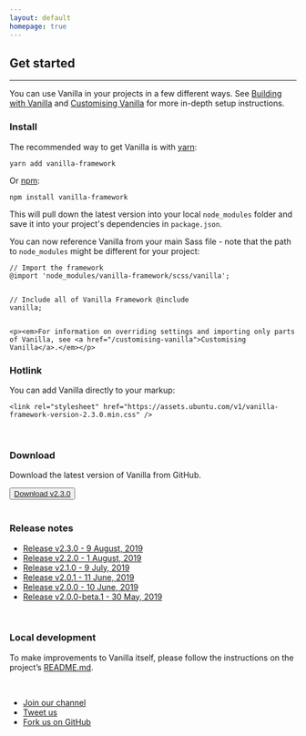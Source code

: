 ```yaml
---
layout: default
homepage: true
---
```


## Get started

<hr>

You can use Vanilla in your projects in a few different ways. See [Building with Vanilla](/building-vanilla) and [Customising Vanilla](/customising-vanilla) for more in-depth setup instructions.

<h3>Install</h3>
<div class="row">
  <div class="col-6">
    <p>The recommended way to get Vanilla is with <a href="https://www.yarnpkg.com/" class="p-link--external">yarn</a>:</p>
    <pre><code>yarn add vanilla-framework</code></pre>
    <p>Or <a href="https://www.npmjs.com/" class="p-link--external">npm</a>:</p>
    <pre><code>npm install vanilla-framework</code></pre>
    <p>This will pull down the latest version into your local <code>node_modules</code> folder and save it into your project's dependencies in <code>package.json</code>.</p>
  </div>
  <div class="col-6">
    <p>You can now reference Vanilla from your main Sass file - note that the path to <code>node_modules</code> might be different for your project:</p>
    <pre><code>// Import the framework
@import 'node_modules/vanilla-framework/scss/vanilla';

// Include all of Vanilla Framework
@include vanilla;</code></pre>

    <p><em>For information on overriding settings and importing only parts of Vanilla, see <a href="/customising-vanilla">Customising Vanilla</a>.</em></p>

  </div>
</div>

<div class="row">
  <div class="col-12">
    <h3>Hotlink</h3>
    <p>You can add Vanilla directly to your markup:</p>
    <pre><code>&lt;link rel="stylesheet" href="https://assets.ubuntu.com/v1/vanilla-framework-version-2.3.0.min.css" /&gt;</code></pre>
  </div>
</div>

<br>

<div class="row">
  <div class="col-12">
    <h3>Download</h3>
    <p>Download the latest version of Vanilla from GitHub.</p>
    <button class="p-button--positive"><a href="https://github.com/canonical-web-and-design/vanilla-framework/archive/v2.3.0.zip">Download v2.3.0</a></button>
  </div>
</div>

<br>

<div class="row">
<h3>Release notes</h3>
<div class="row">
    <ul class="p-list--divided is-split">
      <li class="p-list__item"><a href="https://github.com/canonical-web-and-design/vanilla-framework/releases/tag/v2.3.0">Release v2.3.0 - 9 August, 2019</a></li>
      <li class="p-list__item"><a href="https://github.com/canonical-web-and-design/vanilla-framework/releases/tag/v2.2.0">Release v2.2.0 - 1 August, 2019</a></li>
      <li class="p-list__item"><a href="https://github.com/canonical-web-and-design/vanilla-framework/releases/tag/v2.1.0">Release v2.1.0 - 9 July, 2019</a></li>
      <li class="p-list__item"><a href="https://github.com/canonical-web-and-design/vanilla-framework/releases/tag/v2.0.1">Release v2.0.1 - 11 June, 2019</a></li>
      <li class="p-list__item"><a href="https://github.com/canonical-web-and-design/vanilla-framework/releases/tag/v2.0.0">Release v2.0.0 - 10 June, 2019</a></li>
      <li class="p-list__item"><a href="https://github.com/canonical-web-and-design/vanilla-framework/releases/tag/v2.1.0">Release v2.0.0-beta.1 - 30 May, 2019</a></li>
    </ul>
  </div>
  </div>

  <br>

  <div class="row">
  <div class="col-12">
  <h3>Local development</h3>
  <p>To make improvements to Vanilla itself, please follow the instructions on the project’s <a href="https://github.com/canonical-web-and-design/vanilla-framework#vanilla-framework" class="p-link--external">README.md</a>.</p>

  <br>

  <ul class="p-inline-list">
    <li class="p-inline-list__item"><i class="p-list__icon--slack"></i><a href="https://vanillaframework.slack.com/">Join our channel</a></li>
    <li class="p-inline-list__item"><i class="p-list__icon--twitter"></i><a href="https://twitter.com/vanillaframewrk">Tweet us</a></li>
    <li class="p-inline-list__item"><i class="p-list__icon--github"></i><a href="https://github.com/canonical-web-and-design/vanilla-framework/issues/new">Fork us on GitHub</a></li>
  </ul>
  </div>
</div>
